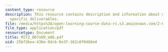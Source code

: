 ```yaml
---
content_type: resource
description: This resource contains description and information about milestone 2
  specific deliverables.
file: /media/https%3A/open-learning-course-data-rc.s3.amazonaws.com/2-007-design-and-manufacturing-i-spring-2009/25bf2bea43be9dcb0e37162c0f04b8ed_MIT2_007s09_m06.pdf
file_type: application/pdf
resourcetype: Document
title: MIT2_007s09_m06.pdf
uid: 25bf2bea-43be-9dcb-0e37-162c0f04b8ed
---
```

